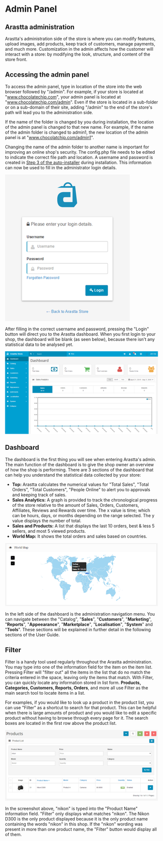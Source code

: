 Admin Panel
===========

Arastta administration
----------------------

Arastta's administration side of the store is where you can modify features, upload images, add products, keep track of customers, manage payments, and much more. Customization in the admin affects how the customer will interact with a store: by modifying the look, structure, and content of the store front.

Accessing the admin panel
-------------------------

To access the admin panel, type in location of the store into the web browser followed by "/admin". For example, if your store is located at "www.chocolatechip.com", your admin panel is located at "www.chocolatechip.com/admin". Even if the store is located in a sub-folder or on a sub-domain of their site, adding "/admin" to the end of the store's path will lead you to the administration side.

If the name of the folder is changed by you during installation, the location of the admin panel is changed to that new name. For example, if the name of the admin folder is changed to admin1, the new location of the admin panel is at "www.chocolatchip.com/admin1".

<div class="uk-alert uk-alert-success uk-margin-small-left uk-margin-small-right"><i class="uk-icon-check-circle"></i> Changing the name of the admin folder to another name is important for improving an online shop's security. The config.php file needs to be edited to indicate the correct file path and location. A username and password is created in <a href="docs/installation">Step 3 of the auto-installer</a> during installation. This information can now be used to fill in the administrator login details.</div>

![admin login](_images/login.png)

After filling in the correct username and password, pressing the "Login" button will direct you to the Arastta dashboard. When you first login to your shop, the dashboard will be blank (as seen below), because there isn't any statistical data to be analysed yet.

![dashboard](_images/dashboard.png)

Dashboard
---------

The dashboard is the first thing you will see when entering Arastta's admin. The main function of the dashboard is to give the shop owner an overview of how the shop is performing. There are 3 sections of the dashboard that can help you understand the statistical data collected by your store:

- **Top:** Arastta calculates the numerical values for "Total Sales", "Total Orders", "Total Customers", "People Online" to alert you to approvals and keeping track of sales.
- **Sales Analytics:** A graph is provided to track the chronological progress of the store relative to the amount of Sales, Orders, Customers, Affiliates, Reviews and Rewards over time. The x value is time; which can be hours, days, or months depending on the range selected. The y value displays the number of total.
- **Sales and Products:** A list that displays the last 10 orders, best & less 5 sellers, and most 5 viewed products.
- **World Map:** It shows the total orders and sales based on countries.

![dashboard](_images/dashboard-map.png)

In the left side of the dashboard is the administration navigation menu. You can navigate between the "Catalog", "**Sales**", "**Customers**", "**Marketing**", "**Reports**", "**Appeearance**", "**Marketplace**", "**Localisation**", "**System**" and "**Tools**". These sections will be explained in further detail in the following sections of the User Guide.

Filter
------

Filter is a handy tool used regularly throughout the Arastta administration. You may type into one of the information field for the item on the item list. Pressing Filter will "filter out" all the items in the list that do no match the criteria entered in the space, leaving only the items that match. With Filter, you can quickly locate any information stored in list form. **Products, Categories, Customers, Reports, Orders**, and more all use Filter as the main search tool to locate items in a list.

For examples, if you would like to look up a product in the product list, you can use "Filter" as a shortcut to search for that product. This can be helpful when there is large amounts of product and you would like to edit a specific product without having to browse through every page for it. The search boxes are located in the first row above the product list.

![look products filter](_images/filter.png)

In the screenshot above, "nikon" is typed into the "Product Name" information field. "Filter" only displays what matches "nikon". The Nikon D300 is the only product displayed because it is the only product name containing the words "nikon" in this shop. If the "nikon" wording was present in more than one product name, the "Filter" button would display all of them.
